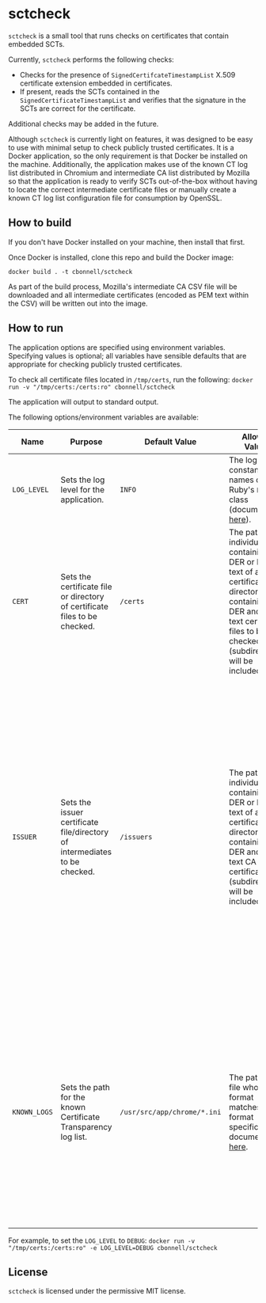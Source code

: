 # sctcheck

`sctcheck` is a small tool that runs checks on certificates that contain embedded SCTs.

Currently, `sctcheck` performs the following checks:

* Checks for the presence of `SignedCertifcateTimestampList` X.509 certificate extension embedded in certificates.
* If present, reads the SCTs contained in the `SignedCertificateTimestampList` and verifies that the signature in the SCTs are correct for the certificate.

Additional checks may be added in the future.

Although `sctcheck` is currently light on features, it was designed to be easy to use with minimal setup to check publicly trusted certificates. It is a Docker application, so the only requirement is that Docker be installed on the machine. Additionally, the application makes use of the known CT log list distributed in Chromium and intermediate CA list distributed by Mozilla so that the application is ready to verify SCTs out-of-the-box without having to locate the correct intermediate certificate files or manually create a known CT log list configuration file for consumption by OpenSSL.

## How to build

If you don't have Docker installed on your machine, then install that first.

Once Docker is installed, clone this repo and build the Docker image:

`
docker build . -t cbonnell/sctcheck
`

As part of the build process, Mozilla's intermediate CA CSV file will be downloaded and all intermediate certificates (encoded as PEM text within the CSV) will be written out into the image.

## How to run

The application options are specified using environment variables. Specifying values is optional; all variables have sensible defaults that are appropriate for checking publicly trusted certificates.

To check all certificate files located in `/tmp/certs`, run the following:
`docker run -v "/tmp/certs:/certs:ro" cbonnell/sctcheck`

The application will output to standard output.

The following options/environment variables are available:

| Name | Purpose | Default Value | Allowed Values | Remarks |
| --- | --- | --- | --- | --- |
| `LOG_LEVEL` | Sets the log level for the application. |`INFO` | The log level constant names of Ruby's `Logger` class (documented [here](https://ruby-doc.org/stdlib-2.1.0/libdoc/logger/rdoc/Logger.html)). | N/A |
| `CERT` | Sets the certificate file or directory of certificate files to be checked. | `/certs` | The path to an individual file containing the DER or PEM text of a certificate, or a directory containing DER and PEM text certificate files to be checked (subdirectories will be included). | For this option to work correctly, you will need to mount a volume in the Docker container so the certificate(s) can be read from the host machine. |
| `ISSUER` | Sets the issuer certificate file/directory of intermediates to be checked. | `/issuers` | The path to an individual file containing the DER or PEM text of a CA certificate, or a directory containing DER and PEM text CA certificate files (subdirectories will be included). | By default, the application will use the intermediates extracted from Mozilla's intermediates CSV file during the build process. If you wish to check certificates that have been issued by an intermediate not included in Mozilla's list, you will need to change this setting (and mount a volume containing the intermediate CA file(s)). |
| `KNOWN_LOGS` | Sets the path for the known Certificate Transparency log list. | `/usr/src/app/chrome/*.ini` | The path to a file whose format matches the format specification documented [here](https://www.openssl.org/docs/man1.1.0/crypto/CTLOG_STORE_new.html). | Chromium's known log list is embedded in the application and converted to the appropriate format during the image build process, there is generally no need to change this setting if you are checking publicly trusted certificates. |

For example, to set the `LOG_LEVEL` to `DEBUG`:
`docker run -v "/tmp/certs:/certs:ro" -e LOG_LEVEL=DEBUG cbonnell/sctcheck`

## License

`sctcheck` is licensed under the permissive MIT license.
